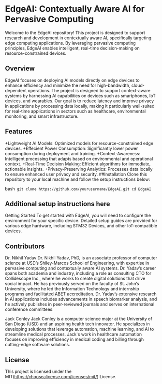 # EdgeAI: Contextually Aware AI for Pervasive Computing
Welcome to the EdgeAI repository! This project is designed to support research and development in contextually aware AI, specifically targeting edge computing applications. By leveraging pervasive computing principles, EdgeAI enables intelligent, real-time decision-making on resource-constrained devices.

## Overview
EdgeAI focuses on deploying AI models directly on edge devices to enhance efficiency and minimize the need for high-bandwidth, cloud-dependent operations. The project is designed to support context-aware systems by harnessing AI capabilities on devices such as smartphones, IoT devices, and wearables. Our goal is to reduce latency and improve privacy in applications by processing data locally, making it particularly well-suited for real-time applications in sectors such as healthcare, environmental monitoring, and smart infrastructure.

## Features
+Lightweight AI Models: Optimized models for resource-constrained edge devices.
+Effecient Power Consumption: Significantly lower power consumption during deployment and training.
+Context-Awareness: Intelligent processing that adapts based on environmental and operational context.
+Real-Time Decision Making: Efficient algorithms for immediate, actionable insights.
+Privacy-Preserving Analytics: Processes data locally to ensure enhanced user privacy and security.
##Installation
Clone this repository to your local machine and follow the setup instructions below:

bash```
git clone https://github.com/yourusername/EdgeAI.git
cd EdgeAI```
## Additional setup instructions here
Getting Started
To get started with EdgeAI, you will need to configure the environment for your specific device. Detailed setup guides are provided for various edge hardware, including STM32 Devices, and other IoT-compatible devices.

## Contributors
Dr. Nikhil Yadav
Dr. Nikhil Yadav, PhD, is an associate professor of computer science at USD’s Shiley-Marcos School of Engineering, with expertise in pervasive computing and contextually aware AI systems. Dr. Yadav’s career spans both academia and industry, including a role as consulting CTO for Collidescope Inc., where he works to create digital solutions that drive social impact. He has previously served on the faculty of St. John’s University, where he led the Information Technology and internship programs and facilitated ABET accreditation. Dr. Yadav’s extensive research in AI applications includes advancements in speech biomarker analysis, and he actively publishes in peer-reviewed journals and serves on international conference committees.

Jack Conley
Jack Conley is a computer science major at the University of San Diego (USD) and an aspiring health tech innovator. He specializes in developing solutions that leverage automation, machine learning, and AI to streamline medical processes. Jack's work in healthcare automation focuses on improving efficiency in medical coding and billing through cutting-edge software solutions.

## License
This project is licensed under the MIT(https://choosealicense.com/licenses/mit/) License.

